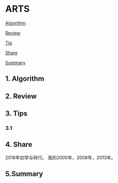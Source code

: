 # ARTS

 [Algorithm](#1-algorithm)

 [Review](#1-review)

 [Tip](#3-tip)

 [Share](#4-share)
 
 [Summary](#5-summary)

## 1. Algorithm


## 2. Review


## 3. Tips


### 3.1


## 4. Share

2018年初学与转行。
我的2005年，2008年，2013年。


## 5.Summary

